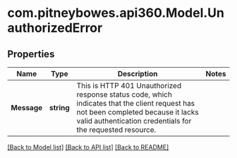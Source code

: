 # com.pitneybowes.api360.Model.UnauthorizedError

## Properties

Name | Type | Description | Notes
------------ | ------------- | ------------- | -------------
**Message** | **string** | This is HTTP 401 Unauthorized response status code, which indicates that the client request has not been completed because it lacks valid authentication credentials for the requested resource. | 

[[Back to Model list]](../../README.md#documentation-for-models) [[Back to API list]](../../README.md#documentation-for-api-endpoints) [[Back to README]](../../README.md)

